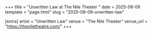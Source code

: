 +++
title = "Unwritten Law at The Nile Theater "
date = 2025-08-09
template = "page.html"
slug = "2025-08-09-unwritten-law"

[extra]
artist = "Unwritten Law"
venue = "The Nile Theater"
venue_url = "https://theniletheatre.com/"
+++
